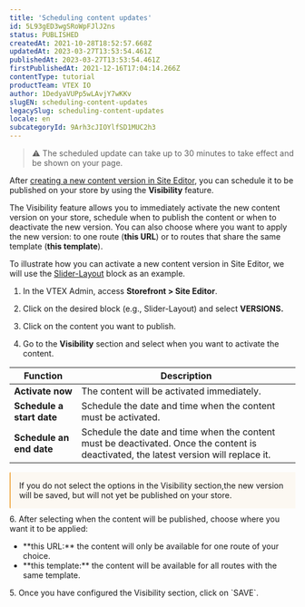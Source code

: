 ```yaml
---
title: 'Scheduling content updates'
id: 5L93gED3wgSRoWpFJlJ2ns
status: PUBLISHED
createdAt: 2021-10-28T18:52:57.668Z
updatedAt: 2023-03-27T13:53:54.461Z
publishedAt: 2023-03-27T13:53:54.461Z
firstPublishedAt: 2021-12-16T17:04:14.266Z
contentType: tutorial
productTeam: VTEX IO
author: 1DedyaVUPp5wLAvjY7wKKv
slugEN: scheduling-content-updates
legacySlug: scheduling-content-updates
locale: en
subcategoryId: 9Arh3cJIOYlfSD1MUC2h3
---
```


> ⚠️  The scheduled update can take up to 30 minutes to take effect and be shown on your page.

After [creating a new content version in Site Editor](/en/tutorial/gerenciando-versoes-de-conteudo--4loXo98CZncY0NnjKrScbG?&utm_source=autocomplete), you can schedule it to be published on your store by using the **Visibility** feature.

The Visibility feature allows you to immediately activate the new content version on your store, schedule when to publish the content or when to deactivate the new version.  You can also choose where you want to apply the new version: to one route (**this URL**) or to routes that share the same template (**this template**).

To illustrate how you can activate a new content version in Site Editor, we will use the [Slider-Layout](https://developers.vtex.com/vtex-developer-docs/docs/vtex-slider-layout) block as an example.

1. In the VTEX Admin, access **Storefront > Site Editor**.

2. Click on the desired block (e.g., Slider-Layout) and select **VERSIONS.**

3. Click on the content you want to publish.

4. Go to the **Visibility** section and  select when you want to activate the content.

| Function   | Description |
| ---------- | ----------  |
| **Activate now** | The content will be activated immediately. |
| **Schedule a start date** | Schedule the date and time when the content must be activated. |
| **Schedule an end date** | Schedule the date and time when the content must be deactivated. Once the content is deactivated, the latest version will replace it.|

<div style="background-color:#FCF8F2; border-left: 2px solid #F0AD4E; border-top-left-radius: 2px; border-bottom-left-radius: 2px; padding: 15px; margin-bottom: 10px">
If you do not select the options in the Visibility section,the new version will be saved, but will not yet be published on your store.
</div>
6. After selecting when the content will be published, choose where  you want it to be applied:

<ul>
  <li>**this URL:** the content will only be available  for one route of your choice.</li>
  <li>**this template:** the content will be available for all routes with the same template.</li>
</ul>
5. Once you have configured the Visibility section, click on `SAVE`.

